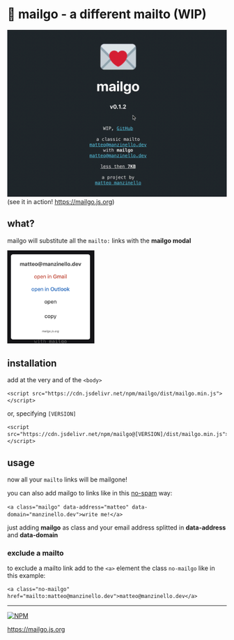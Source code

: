 # 💌 mailgo - a different mailto (WIP)

![mailgo screencast](/assets/video/mailgo-v.0.1.2-screencast.gif)
(see it in action! <https://mailgo.js.org>)

## what?

mailgo will substitute all the `mailto:` links with the **mailgo modal**

<img src="assets/img/screen-1.png" alt="mailgo modal" width="200"/>

## installation

add at the very and of the `<body>`

```
<script src="https://cdn.jsdelivr.net/npm/mailgo/dist/mailgo.min.js"></script>
```

or, specifying `[VERSION]`

```
<script src="https://cdn.jsdelivr.net/npm/mailgo@[VERSION]/dist/mailgo.min.js"></script>
```

## usage

now all your `mailto` links will be mailgone!

you can also add mailgo to links like in this <u>no-spam</u> way:

`<a class="mailgo" data-address="matteo" data-domain="manzinello.dev">write me!</a>`

just adding **mailgo** as class and your email address splitted in **data-address** and **data-domain**

### exclude a mailto

to exclude a mailto link add to the `<a>` element the class `no-mailgo` like in this example:

```
<a class="no-mailgo" href="mailto:matteo@manzinello.dev">matteo@manzinello.dev</a>
```

---

[![NPM](https://nodei.co/npm/mailgo.png)](https://nodei.co/npm/mailgo/)

<https://mailgo.js.org>
